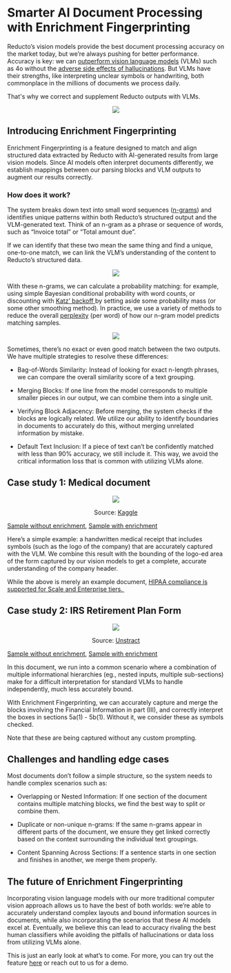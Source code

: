 # Smarter AI Document Processing with Enrichment Fingerprinting

Reducto’s vision models provide the best document processing accuracy on the market today, but we’re always pushing for better performance. Accuracy is key: we can [outperform vision language models](https://reducto.ai/blog/sota-table-parsing) (VLMs) such as 4o without the [adverse side effects of hallucinations](https://reducto.ai/blog/lvm-ocr-accuracy-mistral-gemini). But VLMs have their strengths, like interpreting unclear symbols or handwriting, both commonplace in the millions of documents we process daily. 

That's why we correct and supplement Reducto outputs with VLMs.


<p align="center">
  <img src="assets/main_image.png" />
</p>


## Introducing Enrichment Fingerprinting

Enrichment Fingerprinting is a feature designed to match and align structured data extracted by Reducto with AI-generated results from large vision models. Since AI models often interpret documents differently, we establish mappings between our parsing blocks and VLM outputs to augment our results correctly.

### How does it work?  

The system breaks down text into small word sequences ([n-grams](https://en.wikipedia.org/wiki/N-gram)) and identifies unique patterns within both Reducto’s structured output and the VLM-generated text. Think of an n-gram as a phrase or sequence of words, such as “Invoice total” or “Total amount due”. 

If we can identify that these two mean the same thing and find a unique, one-to-one match, we can link the VLM’s understanding of the content to Reducto’s structured data. 

<p align="center">
  <img src="assets/n_grams.png" />
</p>

With these n-grams, we can calculate a probability matching: for example, using simple Bayesian conditional probability with word counts, or discounting with [Katz’ backoff ](https://en.wikipedia.org/wiki/Katz%27s_back-off_model)by setting aside some probability mass (or some other smoothing method). In practice, we use a variety of methods to reduce the overall [perplexity](https://en.wikipedia.org/wiki/Perplexity) (per word) of how our n-gram model predicts matching samples.  

<p align="center">
  <img src="assets/katz_backoff.png" />
</p>

Sometimes, there’s no exact or even good match between the two outputs. We have multiple strategies to resolve these differences:

- Bag-of-Words Similarity: Instead of looking for exact n-length phrases, we can compare the overall similarity score of a text grouping. 

- Merging Blocks: If one line from the model corresponds to multiple smaller pieces in our output, we can combine them into a single unit. 

- Verifying Block Adjacency: Before merging, the system checks if the blocks are logically related. We utilize our ability to identify boundaries in documents to accurately do this, without merging unrelated information by mistake. 

- Default Text Inclusion: If a piece of text can’t be confidently matched with less than 90% accuracy, we still include it. This way, we avoid the critical information loss that is common with utilizing VLMs alone. 

## Case study 1: Medical document 

<p align="center">
  <img src="assets/medical_document.jpg" />
</p>
<p align="center">
  Source: <a href="https://www.kaggle.com/datasets/mehaksingal/illegible-medical-prescription-images-dataset">Kaggle</a>
</p>

[Sample without enrichment](https://app.reducto.ai/share/4cb71f18-602e-42af-85c4-5e406619c9eb), [Sample with enrichment](https://app.reducto.ai/share/1c64bcb6-bd8d-4b3e-b0b5-629752da1797)

Here’s a simple example: a handwritten medical receipt that includes symbols (such as the logo of the company) that are accurately captured with the VLM. We combine this result with the bounding of the logo-ed area of the form captured by our vision models to get a complete, accurate understanding of the company header. 

While the above is merely an example document, [HIPAA compliance is supported for Scale and Enterprise tiers. ](https://docs.reducto.ai/security/policies)

## Case study 2: IRS Retirement Plan Form

<p align="center">
  <img src="assets/irs_form.jpg" />
</p>
<p align="center">
  Source: <a href="https://unstract.com/blog/guide-to-extracting-data-from-handwritten-pdf-with-ocr/">Unstract</a>
</p>

[Sample without enrichment](https://app.reducto.ai/share/663ec30d-7a5d-4b4f-84d7-75abc5405924), [Sample with enrichment](https://app.reducto.ai/share/0c32a21e-daa9-408a-916d-711aff2d029d)

In this document, we run into a common scenario where a combination of multiple informational hierarchies (eg., nested inputs, multiple sub-sections) make for a difficult interpretation for standard VLMs to handle independently, much less accurately bound. 

With Enrichment Fingerprinting, we can accurately capture and merge the blocks involving the Financial Information in part (III), and correctly interpret the boxes in sections 5a(1) - 5b(1). Without it, we consider these as symbols checked. 

Note that these are being captured without any custom prompting. 

## Challenges and handling edge cases 

Most documents don’t follow a simple structure, so the system needs to handle complex scenarios such as: 

- Overlapping or Nested Information: If one section of the document contains multiple matching blocks, we find the best way to split or combine them.

- Duplicate or non-unique n-grams: If the same n-grams appear in different parts of the document, we ensure they get linked correctly based on the context surrounding the individual text groupings. 

- Content Spanning Across Sections: If a sentence starts in one section and finishes in another, we merge them properly.

## The future of Enrichment Fingerprinting

Incorporating vision language models with our more traditional computer vision approach allows us to have the best of both worlds: we’re able to accurately understand complex layouts and bound information sources in documents, while also incorporating the scenarios that these AI models excel at. Eventually, we believe this can lead to accuracy rivaling the best human classifiers while avoiding the pitfalls of hallucinations or data loss from utilizing VLMs alone. 

This is just an early look at what’s to come. For more, you can try out the feature [here](https://app.reducto.ai/) or reach out to us for a demo. 
